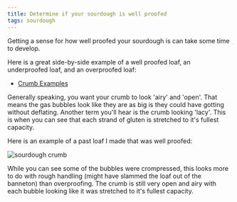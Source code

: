 ```yaml
---
title: Determine if your sourdough is well proofed
tags: sourdough
---
```


Getting a sense for how well proofed your sourdough is can take some time to develop. 

Here is a great side-by-side example of a well proofed loaf, an underproofed loaf, and an overproofed loaf:

- [Crumb Examples](https://www.thefreshloaf.com/node/64422/good-underproofed-and-overproofed-crumb-examples)


Generally speaking, you want your crumb to look 'airy' and 'open'. That means the gas bubbles look like they are as big is they could have gotting without deflating. Another term you'll hear is the crumb looking 'lacy'. This is when you can see that each strand of gluten is stretched to it's fullest capacity.


Here is an example of a past loaf I made that was well proofed:

![sourdough crumb](/note-images/sourdough-crumb.jpg)

While you can see some of the bubbles were crompressed, this looks more to do with rough handling (might have slammed the loaf out of the banneton) than overproofing. The crumb is still very open and airy with each bubble looking like it was stretched to it's fullest capacity.